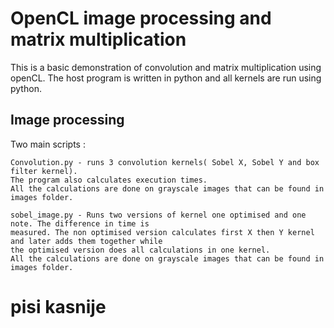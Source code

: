 # OpenCL image processing and matrix multiplication

This is a basic demonstration of convolution and matrix multiplication using openCL.
The host program is written in python and all kernels are run using python.


## Image processing

Two main scripts :

	Convolution.py - runs 3 convolution kernels( Sobel X, Sobel Y and box filter kernel).
	The program also calculates execution times.
	All the calculations are done on grayscale images that can be found in images folder.
	
	sobel_image.py - Runs two versions of kernel one optimised and one note. The difference in time is
	measured. The non optimised version calculates first X then Y kernel and later adds them together while
	the optimised version does all calculations in one kernel.
	All the calculations are done on grayscale images that can be found in images folder.



# pisi kasnije
